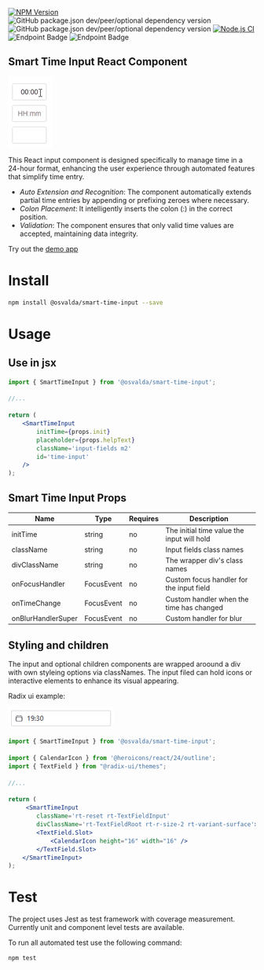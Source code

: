 [![NPM Version](https://img.shields.io/npm/v/%40osvalda%2Fsmart-time-input)](https://www.npmjs.com/package/@osvalda/smart-time-input)
![GitHub package.json dev/peer/optional dependency version](https://img.shields.io/github/package-json/dependency-version/osvalda/smart-time-input/dev/react)
![GitHub package.json dev/peer/optional dependency version](https://img.shields.io/github/package-json/dependency-version/osvalda/smart-time-input/dev/typescript)
[![Node.js CI](https://github.com/osvalda/smart-time-input/actions/workflows/node.js.yml/badge.svg)](https://github.com/osvalda/smart-time-input/actions/workflows/node.js.yml)
![Endpoint Badge](https://img.shields.io/endpoint?url=https%3A%2F%2Fgist.githubusercontent.com%2Fosvalda%2F334525743d4f008bb0028808bfc44798%2Fraw%2Fsmart-time-input-main-junit-tests.json)
![Endpoint Badge](https://img.shields.io/endpoint?url=https%3A%2F%2Fgist.githubusercontent.com%2Fosvalda%2F334525743d4f008bb0028808bfc44798%2Fraw%2Fsmart-time-input-main-lcov-coverage.json)

## Smart Time Input React Component

![demo_gif](.github/sti_3.gif)

This React input component is designed specifically to manage time in a 24-hour format, enhancing the user experience through automated features that simplify time entry.

- *Auto Extension and Recognition*: The component automatically extends partial time entries by appending or prefixing zeroes where necessary.
- *Colon Placement*: It intelligently inserts the colon (:) in the correct position.
- *Validation*: The component ensures that only valid time values are accepted, maintaining data integrity.

Try out the [demo app](https://osvalda.github.io/smart-time-input/)

# Install

```bash
npm install @osvalda/smart-time-input --save
```

# Usage

## Use in jsx 

```jsx
import { SmartTimeInput } from '@osvalda/smart-time-input';

//...

return (
    <SmartTimeInput
        initTime={props.init}
        placeholder={props.helpText}
        className='input-fields m2'
        id='time-input'
    />
);
```

## Smart Time Input Props
|Name              |Type      |Requires|Description                               |
|------------------|----------|--------|------------------------------------------|
|initTime          |string    |no      |The initial time value the input will hold|
|className         |string    |no      |Input fields class names                  |
|divClassName      |string    |no      |The wrapper div's class names             |
|onFocusHandler    |FocusEvent|no      |Custom focus handler for the input field  |
|onTimeChange      |FocusEvent|no      |Custom handler when the time has changed  |
|onBlurHandlerSuper|FocusEvent|no      |Custom handler for blur                   |

## Styling and children

The input and optional children components are wrapped aroound a div with own styleing options via classNames.
The input filed can hold icons or interactive elements to enhance its visual appearing. 

Radix ui example:

![radix_example](.github/styled_input.png)

```jsx
import { SmartTimeInput } from '@osvalda/smart-time-input';

import { CalendarIcon } from '@heroicons/react/24/outline';
import { TextField } from "@radix-ui/themes";

//...

return (
     <SmartTimeInput
        className='rt-reset rt-TextFieldInput'
        divClassName='rt-TextFieldRoot rt-r-size-2 rt-variant-surface'>
        <TextField.Slot>
            <CalendarIcon height="16" width="16" />
        </TextField.Slot>
    </SmartTimeInput>
);
```

# Test
The project uses Jest as test framework with coverage measurement.
Currently unit and component level tests are available.

To run all automated test use the following command:

```bash
npm test
```
